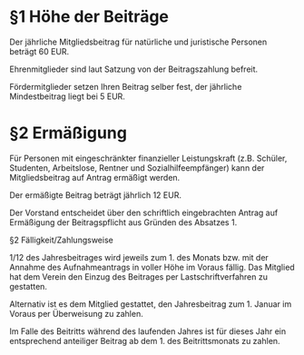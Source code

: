 
# §1 Höhe der Beiträge

Der jährliche Mitgliedsbeitrag für natürliche und juristische Personen beträgt 60 EUR. 

Ehrenmitglieder sind laut Satzung von der Beitragszahlung befreit.

Fördermitglieder setzen Ihren Beitrag selber fest, der jährliche Mindestbeitrag liegt bei 5 EUR. 


# §2 Ermäßigung

Für Personen mit eingeschränkter finanzieller Leistungskraft (z.B. Schüler, Studenten, Arbeitslose, Rentner und Sozialhilfeempfänger) kann der Mitgliedsbeitrag auf Antrag ermäßigt werden.

Der ermäßigte Beitrag beträgt jährlich 12 EUR.

Der Vorstand entscheidet über den schriftlich eingebrachten Antrag auf
Ermäßigung der Beitragspflicht aus Gründen des Absatzes 1.


§2 Fälligkeit/Zahlungsweise

1/12 des Jahresbeitrages wird jeweils zum 1. des Monats bzw. mit der Annahme des Aufnahmeantrags in voller Höhe im Voraus fällig. 
Das Mitglied hat dem Verein den Einzug des Beitrages per Lastschriftverfahren zu gestatten.

Alternativ ist es dem Mitglied gestattet, den Jahresbeitrag zum 1. Januar im Voraus per Überweisung zu
zahlen.

Im Falle des Beitritts während des laufenden Jahres ist für dieses Jahr ein entsprechend anteiliger Beitrag ab dem 1. des Beitrittsmonats zu zahlen.


